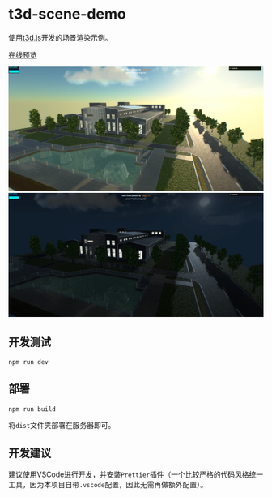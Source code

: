 # t3d-scene-demo

使用[t3d.js](https://github.com/UINOSOFT/t3d.js)开发的场景渲染示例。

[在线预览](https://shawn0326.github.io/t3d-scene-demo/)

![](./screenshots/morning.png)
![](./screenshots/night.png)

## 开发测试

````
npm run dev
````

## 部署

````
npm run build
````

将`dist`文件夹部署在服务器即可。

## 开发建议

建议使用VSCode进行开发，并安装`Prettier`插件（一个比较严格的代码风格统一工具，因为本项目自带`.vscode`配置，因此无需再做额外配置）。